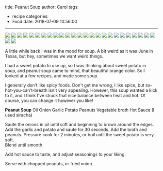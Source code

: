 title: Peanut Soup
author: Carol
tags:
  - recipe
categories:
  - Food
date: 2018-07-09 10:56:00
---
![](/images/Peanut_Soup/IMG_3426.JPG)
![](/images/Peanut_Soup/IMG_3429.JPG)
![](/images/Peanut_Soup/IMG_3430.JPG)
![](/images/Peanut_Soup/IMG_3432.JPG)
![](/images/Peanut_Soup/IMG_3435.JPG)
![](/images/Peanut_Soup/IMG_3436.JPG)
![](/images/Peanut_Soup/IMG_3437.JPG)
![](/images/Peanut_Soup/IMG_3438.JPG)
![](/images/Peanut_Soup/IMG_3439.JPG)
![](/images/Peanut_Soup/IMG_3440.JPG)
![](/images/Peanut_Soup/IMG_3441.JPG)
![](/images/Peanut_Soup/IMG_3442.JPG)
![](/images/Peanut_Soup/IMG_3443.JPG)
![](/images/Peanut_Soup/IMG_3444.JPG)
![](/images/Peanut_Soup/IMG_3445.JPG)
![](/images/Peanut_Soup/IMG_3446.JPG)
![](/images/Peanut_Soup/IMG_3447.JPG)
![](/images/Peanut_Soup/IMG_3448.JPG)
![](/images/Peanut_Soup/IMG_3449.JPG)
![](/images/Peanut_Soup/IMG_3450.JPG)
![](/images/Peanut_Soup/IMG_3451.JPG)
![](/images/Peanut_Soup/IMG_3452.JPG)
![](/images/Peanut_Soup/IMG_3453.JPG)
![](/images/Peanut_Soup/IMG_3454.JPG)
![](/images/Peanut_Soup/IMG_3455.JPG)
![](/images/Peanut_Soup/IMG_3456.JPG)
![](/images/Peanut_Soup/IMG_3457.JPG)

A little while back I was in the mood for soup.  A bit weird as it was June in Texas, but hey, sometimes we want weird things.  

I had a sweet potato to use up, so I was thinking about sweet potato in soup, and peanut soup came to mind, that beautiful orange color.  So I looked at a few recipes, and made some soup.  

I generally don't like spicy foods.  Don't get me wrong, I like spice, but so-hot-you-can't-breath isn't very appealing.  However, this soup wanted a kick to it, and I think I've struck that nice balance between heat and hot.  Of course, you can change it however you like!

__Peanut Soup__
Oil
Onion
Garlic
Potato
Peanuts
Vegetable broth
Hot Sauce (I used siracha)

Saute the onions in oil until soft and beginning to brown around the edges.  
Add the garlic and potato and saute for 30 seconds.  Add the broth and peanuts.  Pressure cook for 2 minutes, or boil until the sweet potato is very soft.  
Blend until smooth.

Add hot sauce to taste, and adjust seasonings to your liking.

Serve with chopped peanuts, or fried onion.  

